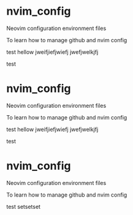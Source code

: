 # nvim_config

Neovim configuration environment files

To learn how to manage github and nvim config

test
hellow
jweifjiefjwiefj
jwefjwelkjfj

test


# nvim_config

Neovim configuration environment files

To learn how to manage github and nvim config

test
hellow
jweifjiefjwiefj
jwefjwelkjfj

test


# nvim_config

Neovim configuration environment files

To learn how to manage github and nvim config


test setsetset
